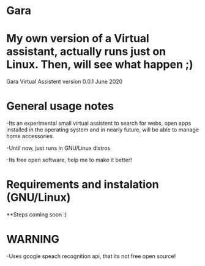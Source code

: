 # Gara
# My own version of a Virtual assistant, actually runs just on Linux. Then, will see what happen ;)


Gara Virtual Assistent version 0.0.1 June 2020



General usage notes
=======================================


-Its an experimental small virtual assistent to search for webs, 
open apps installed in the operating system and in nearly future, will be able to manage home accessories.

-Until now, just runs in GNU/Linux distros

-Its free open software, help me to make it better!



Requirements and instalation (GNU/Linux)
========================================


**Steps coming soon :)


WARNING
========================================
-Uses google speach recognition api, that its not free open source!

